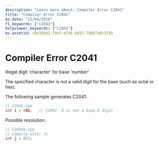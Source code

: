 ```yaml
---
description: "Learn more about: Compiler Error C2041"
title: "Compiler Error C2041"
ms.date: "11/04/2016"
f1_keywords: ["C2041"]
helpviewer_keywords: ["C2041"]
ms.assetid: c9a33bb1-f9cf-47d6-bd21-7d867a8c37d5
---
```

# Compiler Error C2041

illegal digit 'character' for base 'number'

The specified character is not a valid digit for the base (such as octal or hex).

The following sample generates C2041:

```cpp
// C2041.cpp
int i = 081;   // C2041  8 is not a base 8 digit
```

Possible resolution:

```cpp
// C2041b.cpp
// compile with: /c
int j = 071;
```
